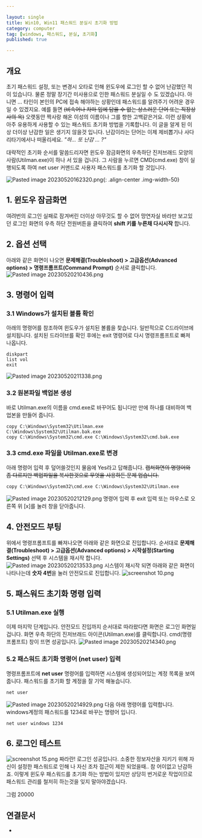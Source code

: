 ```yaml
---

layout: single
title: Win10, Win11 패스워드 분실시 초기화 방법
category: computer
tag: [windows, 패스워드, 분실, 초기화]
published: true

---
```


## 개요
초기 패스워드 설정, 또는 변경시 오타로 인해 윈도우에 로그인 할 수 없어 난감했던 적이 있습니다. 물론 정말 장기간 미사용으로 인한 패스워드 분실일 수 도 있겠습니다. 아니면 ... 타인이 본인의 PC에 접속 해야하는 상황인데 패스워드를 알려주기 어려운 경우 일 수 있겠지요. 예를 들면 ~~(비속어나 차마 입에 담을 수 없는 상스러운 단어 또는 직장상사의 욕)~~ 오랫동안 짝사랑 해온 이성의 이름이나 그를 향한 고백같은거요. 이런 상황에 아주 유용하게 사용할 수 있는 패스워드 초기화 방법을 기록합니다. 이 글을 알게 된 이상 더이상 난감한 일은 생기지 않을것 입니다. 난감이라는 단어는 이제 제비뽑기나 사다리타기에서나 떠올리세요. *"하... 또 난감 ... ?"*


대략적인 초기화 순서를 말씀드리자면 윈도우 잠금화면의 우측하단 진저브래드 모양의 사람(Utilman.exe)이 하나 서 있을 겁니다. 그 사람을 누르면 CMD(cmd.exe) 창이 실행되도록 하여 net user 커맨드로 사용자 패스워드를 초기화 할 것입니다. 

![Pasted image 20230520162320.png]({{site.url}}/_images/2023-05-20-c09/Pasted%20image%2020230520162320.png){: .align-center .img-width-50}
## 1. 윈도우 잠금화면
여려번의 로그인 실패로 잠겨버린 더이상 아무것도 할 수 없어 망연자실 바라만 보고있던 로그인 화면의 우측 하단 전원버튼을 클릭하여 **shift 키를 누른채 다시시작** 합니다. 

## 2. 옵션 선택
아래와 같은 화면이 나오면 **문제해결(Troubleshoot) > 고급옵션(Advanced options) > 명령프롬프트(Command Prompt)** 순서로 클릭합니다.
![Pasted image 20230520210436.png]({{site.url}}/_images/2023-05-20-c09/Pasted%20image%2020230520210436.png)
## 3. 명령어 입력
### 3.1 Windows가 설치된 볼륨 확인
아래의 명령어를 참조하여 윈도우가 설치된 볼륨을 찾습니다. 일반적으로 C드라이브에 설치됩니다. 설치된 드라이브를 확인 후에는 exit 명령어로 다시 명령프롬프트로 빠져 나옵니다.
```
diskpart
list vol
exit
```
![Pasted image 20230520211338.png]({{site.url}}/_images/2023-05-20-c09/Pasted%20image%2020230520211338.png)
### 3.2 원본파일 백업본 생성
바로 Utilman.exe의 이름을 cmd.exe로 바꾸어도 됩니다만 만에 하나를 대비하여 백업본을 만들어 줍니다.
```
copy C:\Windows\System32\Utilman.exe C:\Windows\System32\Utilman.bak.exe
copy C:\Windows\System32\cmd.exe C:\Windows\System32\cmd.bak.exe
```

### 3.3 cmd.exe 파일을 Utilman.exe로 변경
아래 명령어 입력 후 덮어쓸것인지 물음에 Yes라고 답해줍니다. ~~캡쳐화면의 명령어와 좀 다르지만 백업파일을 복사한것으로 무엇을 사용하든 문제 업습니다.~~ 
```
copy C:\Windows\System32\cmd.exe C:\Windows\System32\Utilman.exe
```
![Pasted image 20230520212129.png]({{site.url}}/_images/2023-05-20-c09/Pasted%20image%2020230520212129.png)
명령어 입력 후 exit 입력 또는 마우스로 오른쪽 위 [x]를 눌러 창을 닫아줍니다.

## 4. 안전모드 부팅
위에서 명령프롬프트를 빠져나오면 아래와 같은 화면으로 진입합니다.
순서대로 **문제해결(Troubleshoot) > 고급옵션(Advanced options) > 시작설정(Starting Settings)** 선택 후 시스템을 재시작 합니다.
![Pasted image 20230520213533.png]({{site.url}}/_images/2023-05-20-c09/Pasted%20image%2020230520213533.png)
시스템이 재시작 되면 아래와 같은 화면이 나타나는데 **숫자 4번**을 눌러 안전모드로 진입합니다.
![screenshot 10.png]({{site.url}}/_images/2023-05-20-c09/screenshot%2010.png)
## 5. 패스워드 초기화 명령 입력
### 5.1 Utilman.exe 실행
이제 마지막 단계입니다. 안전모드 진입까지 순서대로 따라왔다면 화면은 로그인 화면일겁니다.
화면 우측 하단의 진저브래드 아이콘(Utilman.exe)를 클릭합니다. cmd(명령프롬프트) 창이 뜨면 성공입니다.
![Pasted image 20230520214340.png]({{site.url}}/_images/2023-05-20-c09/Pasted%20image%2020230520214340.png)
### 5.2 패스워드 초기화 명령어 (net user) 입력
명령프롬프트에 **net user** 명령어를 입력하면 시스템에 생성되어있는 계정 목록을 보여줍니다.
패스워드를 초기화 할 계정을 잘 기억 해놓습니다.
```
net user
```
![Pasted image 20230520214929.png]({{site.url}}/_images/2023-05-20-c09/Pasted%20image%2020230520214929.png)
다음 아래 명령어를 입력합니다. windows계정의 패스워드를 1234로 바꾸는 명령어 입니다.
```
net user windows 1234
```

## 6. 로그인 테스트
![screenshot 15.png]({{site.url}}/_images/2023-05-20-c09/screenshot%2015.png)
짜라란! 로그인 성공입니다.
소중한 정보자산을 지키기 위해 자신이 설정한 패스워드로 인해 나 자신 조차 접근이 제한 되었을때.. 참 어이없고 난감하죠. 이렇게 윈도우 패스워드를 초기화 하는 방법이 있지만 상당히 번거로운 작업이므로 패스워드 관리를 철저히 하는것을 잊지 말아야겠습니다.

그럼 20000


## 연결문서
- 